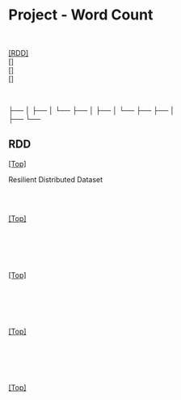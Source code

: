 # <span id='top'>Project - Word Count</span>

<br>

[[RDD]](#RDD)  
[[]](#)  
[[]](#)  
[[]](#)  

<br>


├── 
│   ├── 
│   └── 
├── 
│   ├── 
│   └── 
├── 
├── 
│   
├── 
└── 

## <span id='RDD'>RDD</span>

[[Top]](#top)

Resilient Distributed Dataset

<br>



## <span id=''></span>

[[Top]](#top)

<br>


<br>
<br>

## <span id=''></span>

[[Top]](#top)

<br>


<br>
<br>

## <span id=''></span>

[[Top]](#top)

<br>


<br>
<br>

## <span id=''></span>

[[Top]](#top)

<br>